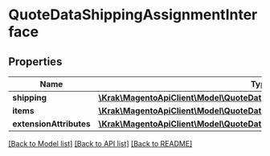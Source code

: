 # QuoteDataShippingAssignmentInterface

## Properties
Name | Type | Description | Notes
------------ | ------------- | ------------- | -------------
**shipping** | [**\Krak\MagentoApiClient\Model\QuoteDataShippingInterface**](QuoteDataShippingInterface.md) |  | 
**items** | [**\Krak\MagentoApiClient\Model\QuoteDataCartItemInterface[]**](QuoteDataCartItemInterface.md) |  | 
**extensionAttributes** | [**\Krak\MagentoApiClient\Model\QuoteDataShippingAssignmentExtensionInterface**](QuoteDataShippingAssignmentExtensionInterface.md) |  | [optional] 

[[Back to Model list]](../README.md#documentation-for-models) [[Back to API list]](../README.md#documentation-for-api-endpoints) [[Back to README]](../README.md)


